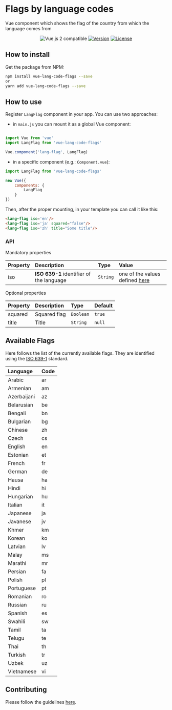 # Flags by language codes
Vue component which shows the flag of the country from which the language comes from

<p align="center">
  <img src="https://img.shields.io/badge/vue%202.x-compatible-green.svg" alt="Vue.js 2 compatible">
  <a href="https://www.npmjs.com/package/vue-lang-code-flags"><img src="https://img.shields.io/badge/npm-1.0.8-blue.svg" alt="Version"></a>
  <a href="https://www.npmjs.com/package/vue-lang-code-flags"><img src="https://img.shields.io/badge/license-MIT-green.svg" alt="License"></a>
</p>

## How to install

Get the package from NPM:

```bash
npm install vue-lang-code-flags --save
or
yarn add vue-lang-code-flags --save
```

## How to use

Register `LangFlag` component in your app. You can use two approaches:

- in `main.js` you can mount it as a global Vue component:

```js

import Vue from 'vue'
import LangFlag from 'vue-lang-code-flags'

Vue.component('lang-flag', LangFlag)

```

- in a specific component (e.g.: `Component.vue`):


```js
import LangFlag from 'vue-lang-code-flags'

new Vue({
    components: {
        LangFlag
    }
})
```
Then, after the proper mounting, in your template you can call it like this:

```html
<lang-flag iso='en'/>
<lang-flag iso='ja' squared="false"/>
<lang-flag iso='zh' title="Some title"/>
```

### API

Mandatory properties

| Property | Description | Type | Value
|:--|:--|:--|:--|
| iso | **ISO 639-1** identifier of the language | `String` | one of the values defined [here](#available-flags) |

Optional properties

| Property | Description | Type | Default
|:--|:--|:--|:--|
| squared | Squared flag | `Boolean` | `true` |
| title | Title | `String` | `null` |

## Available Flags

Here follows the list of the currently available flags.
They are identified using the [ISO 639-1](https://en.wikipedia.org/wiki/List_of_ISO_639-1_codes) standard.

| Language | Code
|:--|:--|
| Arabic | ar |
| Armenian | am |
| Azerbaijani | az |
| Belarusian | be |
| Bengali | bn |
| Bulgarian | bg |
| Chinese | zh |
| Czech | cs |
| English | en |
| Estonian | et |
| French | fr |
| German | de |
| Hausa | ha |
| Hindi | hi |
| Hungarian | hu |
| Italian | it |
| Japanese | ja |
| Javanese | jv |
| Khmer | km |
| Korean | ko |
| Latvian | lv |
| Malay | ms |
| Marathi | mr |
| Persian | fa |
| Polish | pl |
| Portuguese | pt |
| Romanian | ro |
| Russian | ru |
| Spanish | es |
| Swahili | sw |
| Tamil | ta |
| Telugu | te |
| Thai | th |
| Turkish | tr |
| Uzbek | uz |
| Vietnamese | vi |

## Contributing

Please follow the guidelines [here](https://github.com/qWici/vue-lang-code-flags/blob/master/CONTRIBUTING.md).
